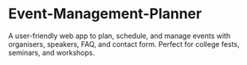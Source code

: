 # Event-Management-Planner
A user-friendly web app to plan, schedule, and manage events with organisers, speakers, FAQ, and contact form. Perfect for college fests, seminars, and workshops.

